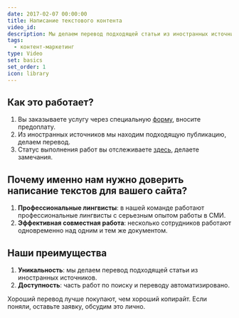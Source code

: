 ```yaml
---
date: 2017-02-07 00:00:00
title: Написание текстового контента
video_id:
description: Мы делаем перевод подходящей статьи из иностранных источников.
tags:
  - контент-маркетинг
type: Video
set: basics
set_order: 1
icon: library
---
```



## Как это работает?

1. Вы заказываете услугу через специальную [форму](https://enblabs.ru), вносите предоплату.
2. Из иностранных источников мы находим подходящую публикацию, делаем перевод.
3. Статус выполнения работ вы отслеживаете [здесь](https://awesome-table.com/-Ksbq5HxQQD2KSdBILkW/view), делаете замечания.

## Почему именно нам нужно доверить написание текстов для вашего сайта?

1. **Профессиональные лингвисты**: в нашей команде работают профессиональные лингвисты с серьезным опытом работы в СМИ.
2. **Эффективная совместная работа**: несколько сотрудников работают одновременно над одним и тем же документом.

## Наши преимущества

1. **Уникальность**: мы делаем перевод подходящей статьи из иностранных источников.
2. **Доступность**: часть работ по поиску и переводу автоматизировано.

Хороший перевод лучше покупают, чем хороший копирайт. Если поняли, оставьте заявку, обсудим это лично.
